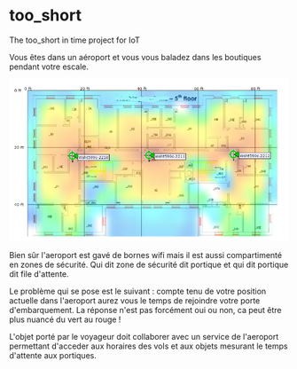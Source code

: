 # too_short
The too_short in time project for IoT

Vous êtes dans un aéroport et vous vous baladez dans les boutiques pendant votre escale.

![Airport](geoloc.png)

Bien sûr l'aeroport est gavé de bornes wifi mais il est aussi compartimenté en zones
de sécurité. Qui dit zone de sécurité dit portique et qui dit portique dit file d'attente.

Le problème qui se pose est le suivant : compte tenu de votre position actuelle dans l'aeroport
aurez vous le temps de rejoindre votre porte d'embarquement.
La réponse n'est pas forcément oui ou non, ca peut être plus nuancé du vert au rouge !

L'objet porté par le voyageur doit collaborer avec un service de l'aeroport permettant d'acceder 
aux horaires des vols et aux objets mesurant le temps d'attente aux portiques.



